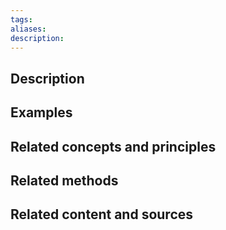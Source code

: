 ```yaml
---
tags: 
aliases: 
description:
---
```


## Description


## Examples 


## Related concepts and principles


## Related methods


## Related content and sources

